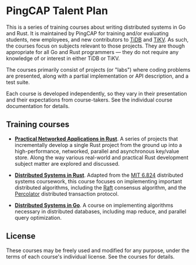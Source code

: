 # PingCAP Talent Plan

This is a series of training courses about writing distributed systems in Go and
Rust. It is maintained by PingCAP for training and/or evaluating students, new
employees, and new contributors to [TiDB] and [TiKV]. As such, the courses focus
on subjects relevant to those projects. They are though appropriate for all Go
and Rust programmers &mdash; they do not require any knowledge of or interest in
either TiDB or TiKV.

The courses primarily consist of projects (or "labs") where coding problems are
presented, along with a partial implementation or API description, and a test
suite.

Each course is developed independently, so they vary in their presentation and
their expectations from course-takers. See the individual course documentation
for details.

[TiDB]: https://github.com/pingcap/tidb
[TiKV]: https://github.com/tikv/tikv


## Training courses

- **[Practical Networked Applications in Rust][rust]**. A series of projects
  that incrementally develop a single Rust project from the ground up into a
  high-performance, networked, parallel and asynchronous key/value store. Along
  the way various real-world and practical Rust development subject matter are
  explored and discussed.

- **[Distributed Systems in Rust][dss]**. Adapted from the [MIT 6.824]
  distributed systems coursework, this course focuses on implementing important
  distributed algorithms, including the [Raft] consensus algorithm, and the
  [Percolator] distributed transaction protocol.

- **[Distributed Systems in Go][go]**. A course on implementing algorithms
  necessary in distributed databases, including map reduce, and parallel query
  optimization.

[rust]: ./rust/
[dss]: ./dss/
[go]: ./tidb/

[MIT 6.824]: http://nil.csail.mit.edu/6.824/2017/index.html
[Raft]: https://raft.github.io/
[Percolator]: https://storage.googleapis.com/pub-tools-public-publication-data/pdf/36726.pdf

## License

These courses may be freely used and modified for any purpose, under the terms
of each course's individual license. See the courses for details.
